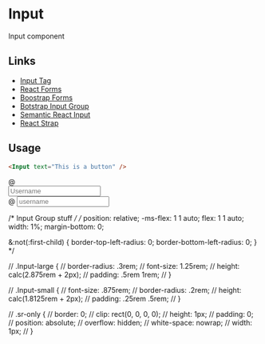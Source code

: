 # Input

Input component

## Links

- [Input Tag](https://www.w3schools.com/tags/tag_input.asp)
- [React Forms](https://reactjs.org/docs/forms.html)
- [Boostrap Forms](https://getbootstrap.com/docs/4.1/components/forms)
- [Botstrap Input Group](https://getbootstrap.com/docs/4.1/components/input-group/)
- [Semantic React Input](https://react.semantic-ui.com/elements/input)
- [React Strap](https://github.com/reactstrap/reactstrap/blob/master/src/Input.js)

## Usage

```html
<Input text="This is a button" />
```


<div class="input-group mb-3">
  <div class="input-group-prepend">
    <span class="input-group-text" id="basic-addon1">@</span>
  </div>
  <input type="text" class="form-control" placeholder="Username" aria-label="Username" aria-describedby="basic-addon1">
</div>

<InputGroup>
  <InputGroupAddon addonType="prepend">@</InputGroupAddon>
  <Input placeholder="username" />
</InputGroup>


/* Input Group stuff */
/* position: relative;
-ms-flex: 1 1 auto;
flex: 1 1 auto;
width: 1%;
margin-bottom: 0;

&:not(:first-child) {
  border-top-left-radius: 0;
  border-bottom-left-radius: 0;
} */

// .Input-large {
//   border-radius: .3rem;
//   font-size: 1.25rem;
//   height: calc(2.875rem + 2px);
//   padding: .5rem 1rem;
// }

// .Input-small {
//   font-size: .875rem;
//   border-radius: .2rem;
//   height: calc(1.8125rem + 2px);
//   padding: .25rem .5rem;
// }

// .sr-only {
//   border: 0;
//   clip: rect(0, 0, 0, 0);
//   height: 1px;
//   padding: 0;
//   position: absolute;
//   overflow: hidden;
//   white-space: nowrap;
//   width: 1px;
// }